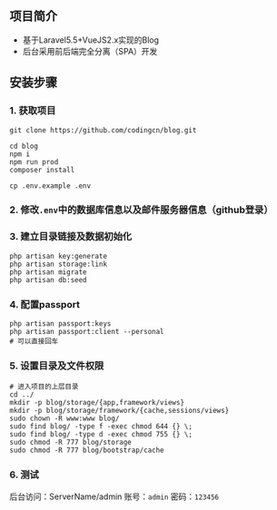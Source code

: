 ## 项目简介
* 基于Laravel5.5+VueJS2.x实现的Blog
* 后台采用前后端完全分离（SPA）开发


## 安装步骤
### 1. 获取项目
```
git clone https://github.com/codingcn/blog.git

cd blog
npm i
npm run prod
composer install

cp .env.example .env
```
### 2. 修改`.env`中的数据库信息以及邮件服务器信息（github登录）

### 3. 建立目录链接及数据初始化
```shell
php artisan key:generate
php artisan storage:link
php artisan migrate
php artisan db:seed
```
### 4. 配置passport
```
php artisan passport:keys
php artisan passport:client --personal
# 可以直接回车
```
### 5. 设置目录及文件权限
```
# 进入项目的上层目录
cd ../
mkdir -p blog/storage/{app,framework/views}
mkdir -p blog/storage/framework/{cache,sessions/views}
sudo chown -R www:www blog/
sudo find blog/ -type f -exec chmod 644 {} \;
sudo find blog/ -type d -exec chmod 755 {} \;
sudo chmod -R 777 blog/storage
sudo chmod -R 777 blog/bootstrap/cache
```
### 6. 测试
后台访问：ServerName/admin
账号：`admin`
密码：`123456`

